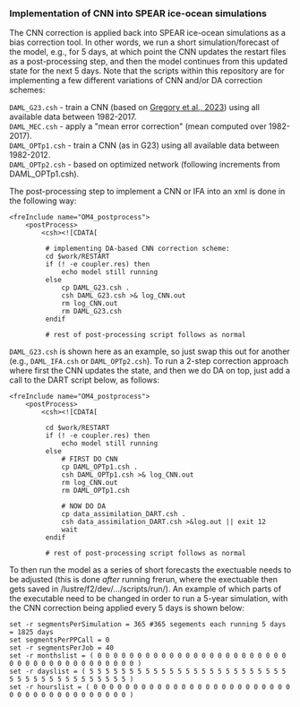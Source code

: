 ### Implementation of CNN into SPEAR ice-ocean simulations

The CNN correction is applied back into SPEAR ice-ocean simulations as a bias correction tool. In other words, we run a short simulation/forecast of the model, e.g., for 5 days, at which point the CNN updates the restart files as a post-processing step, and then the model continues from this updated state for the next 5 days. Note that the scripts within this repository are for implementing a few different variations of CNN and/or DA correction schemes:

`DAML_G23.csh` - train a CNN (based on [Gregory et al., 2023](https://doi.org/10.48550/arXiv.2304.03832)) using all available data between 1982-2017. \
`DAML_MEC.csh` - apply a "mean error correction" (mean computed over 1982-2017). \
`DAML_OPTp1.csh` - train a CNN (as in G23) using all available data between 1982-2012. \
`DAML_OPTp2.csh` - based on optimized network (following increments from DAML_OPTp1.csh).

The post-processing step to implement a CNN or IFA into an xml is done in the following way:

    <freInclude name="OM4_postprocess">
        <postProcess>
            <csh><![CDATA[ 
         
             # implementing DA-based CNN correction scheme:
             cd $work/RESTART
             if (! -e coupler.res) then
                 echo model still running
             else
                 cp DAML_G23.csh .
                 csh DAML_G23.csh >& log_CNN.out
                 rm log_CNN.out
                 rm DAML_G23.csh
             endif
             
             # rest of post-processing script follows as normal
             
`DAML_G23.csh` is shown here as an example, so just swap this out for another (e.g., `DAML_IFA.csh` or `DAML_OPTp2.csh`). To run a 2-step correction approach where first the CNN updates the state, and then we do DA on top, just add a call to the DART script below, as follows:

    <freInclude name="OM4_postprocess">
        <postProcess>
            <csh><![CDATA[ 
         
             cd $work/RESTART
             if (! -e coupler.res) then
                 echo model still running
             else
                 # FIRST DO CNN
                 cp DAML_OPTp1.csh .
                 csh DAML_OPTp1.csh >& log_CNN.out
                 rm log_CNN.out
                 rm DAML_OPTp1.csh

                 # NOW DO DA
                 cp data_assimilation_DART.csh .
                 csh data_assimilation_DART.csh >&log.out || exit 12
                 wait
             endif

             # rest of post-processing script follows as normal

To then run the model as a series of short forecasts the exectuable needs to be adjusted (this is done *after* running frerun, where the exectuable then gets saved in /lustre/f2/dev/.../scripts/run/). An example of which parts of the executable need to be changed in order to run a 5-year simulation, with the CNN correction being applied every 5 days is shown below:

    set -r segmentsPerSimulation = 365 #365 segements each running 5 days = 1825 days
    set segmentsPerPPCall = 0 
    set -r segmentsPerJob = 40
    set -r monthslist = ( 0 0 0 0 0 0 0 0 0 0 0 0 0 0 0 0 0 0 0 0 0 0 0 0 0 0 0 0 0 0 0 0 0 0 0 0 0 0 0 0 )
    set -r dayslist = ( 5 5 5 5 5 5 5 5 5 5 5 5 5 5 5 5 5 5 5 5 5 5 5 5 5 5 5 5 5 5 5 5 5 5 5 5 5 5 5 5 )
    set -r hourslist = ( 0 0 0 0 0 0 0 0 0 0 0 0 0 0 0 0 0 0 0 0 0 0 0 0 0 0 0 0 0 0 0 0 0 0 0 0 0 0 0 0 )
